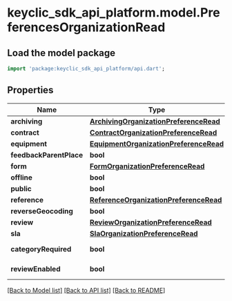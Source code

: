 # keyclic_sdk_api_platform.model.PreferencesOrganizationRead

## Load the model package
```dart
import 'package:keyclic_sdk_api_platform/api.dart';
```

## Properties
Name | Type | Description | Notes
------------ | ------------- | ------------- | -------------
**archiving** | [**ArchivingOrganizationPreferenceRead**](ArchivingOrganizationPreferenceRead.md) |  | [optional] 
**contract** | [**ContractOrganizationPreferenceRead**](ContractOrganizationPreferenceRead.md) |  | [optional] 
**equipment** | [**EquipmentOrganizationPreferenceRead**](EquipmentOrganizationPreferenceRead.md) |  | [optional] 
**feedbackParentPlace** | **bool** |  | [optional] 
**form** | [**FormOrganizationPreferenceRead**](FormOrganizationPreferenceRead.md) |  | [optional] 
**offline** | **bool** |  | [optional] 
**public** | **bool** |  | [optional] 
**reference** | [**ReferenceOrganizationPreferenceRead**](ReferenceOrganizationPreferenceRead.md) |  | [optional] 
**reverseGeocoding** | **bool** |  | [optional] 
**review** | [**ReviewOrganizationPreferenceRead**](ReviewOrganizationPreferenceRead.md) |  | [optional] 
**sla** | [**SlaOrganizationPreferenceRead**](SlaOrganizationPreferenceRead.md) |  | [optional] 
**categoryRequired** | **bool** |  | [optional] [readonly] 
**reviewEnabled** | **bool** |  | [optional] [readonly] 

[[Back to Model list]](../README.md#documentation-for-models) [[Back to API list]](../README.md#documentation-for-api-endpoints) [[Back to README]](../README.md)


